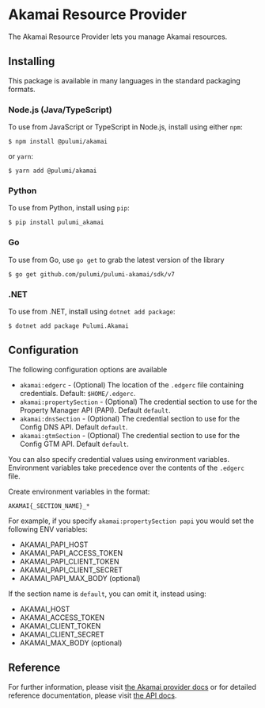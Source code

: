 # Akamai Resource Provider

The Akamai Resource Provider lets you manage Akamai resources.

## Installing

This package is available in many languages in the standard packaging formats.

### Node.js (Java/TypeScript)

To use from JavaScript or TypeScript in Node.js, install using either `npm`:

    $ npm install @pulumi/akamai

or `yarn`:

    $ yarn add @pulumi/akamai

### Python

To use from Python, install using `pip`:

    $ pip install pulumi_akamai

### Go

To use from Go, use `go get` to grab the latest version of the library

    $ go get github.com/pulumi/pulumi-akamai/sdk/v7

### .NET

To use from .NET, install using `dotnet add package`:

    $ dotnet add package Pulumi.Akamai

## Configuration

The following configuration options are available

* `akamai:edgerc` - (Optional) The location of the `.edgerc` file containing credentials. Default: `$HOME/.edgerc`.
* `akamai:propertySection` - (Optional) The credential section to use for the Property Manager API (PAPI). Default `default`.
* `akamai:dnsSection` - (Optional) The credential section to use for the Config DNS API. Default `default`.
* `akamai:gtmSection` - (Optional) The credential section to use for the Config GTM API. Default `default`.

You can also specify credential values using environment variables. Environment variables take precedence over the contents of the `.edgerc` file.

Create environment variables in the format:

`AKAMAI{_SECTION_NAME}_*`

For example, if you specify `akamai:propertySection papi` you would set the following ENV variables:

* AKAMAI_PAPI_HOST
* AKAMAI_PAPI_ACCESS_TOKEN
* AKAMAI_PAPI_CLIENT_TOKEN
* AKAMAI_PAPI_CLIENT_SECRET
* AKAMAI_PAPI_MAX_BODY (optional)

If the section name is `default`, you can omit it, instead using:

* AKAMAI_HOST
* AKAMAI_ACCESS_TOKEN
* AKAMAI_CLIENT_TOKEN
* AKAMAI_CLIENT_SECRET
* AKAMAI_MAX_BODY (optional)

## Reference

For further information, please visit [the Akamai provider docs](https://www.pulumi.com/docs/intro/cloud-providers/akamai)
or for detailed reference documentation, please visit [the API docs](https://www.pulumi.com/docs/reference/pkg/akamai).
